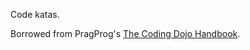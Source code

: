 Code katas.

Borrowed from PragProg's [The Coding Dojo Handbook](http://pragprog.com/book/ebdojo/the-coding-dojo-handbook).
